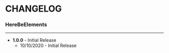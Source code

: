 <h1>CHANGELOG</h1>
<h3>HereBeElements</h3>
<hr>
<ul>
    <li>
        <strong>1.0.0</strong> - Initial Release
        <ul>
            <li>10/10/2020 - Initial Release</li>
        </ul>
    </li> 
</ul>

